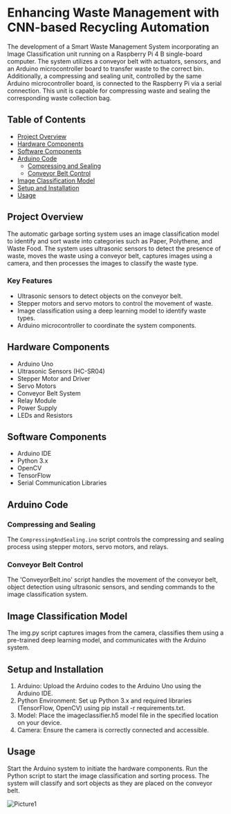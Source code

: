 
# Enhancing Waste Management with CNN-based Recycling Automation
The development of a Smart Waste Management System incorporating an Image Classification unit running on a Raspberry Pi 4 B single-board computer. The system utilizes a conveyor belt with actuators, sensors, and an Arduino microcontroller board to transfer waste to the correct bin. Additionally, a compressing and sealing unit, controlled by the same Arduino microcontroller board, is connected to the Raspberry Pi via a serial connection. This unit is capable for compressing waste and sealing the corresponding waste collection bag.

## Table of Contents

- [Project Overview](#project-overview)
- [Hardware Components](#hardware-components)
- [Software Components](#software-components)
- [Arduino Code](#arduino-code)
  - [Compressing and Sealing](#compressing-and-sealing)
  - [Conveyor Belt Control](#conveyor-belt-control)
- [Image Classification Model](#image-classification-model)
- [Setup and Installation](#setup-and-installation)
- [Usage](#usage)

## Project Overview

The automatic garbage sorting system uses an image classification model to identify and sort waste into categories such as Paper, Polythene, and Waste Food. The system uses ultrasonic sensors to detect the presence of waste, moves the waste using a conveyor belt, captures images using a camera, and then processes the images to classify the waste type.

### Key Features

- Ultrasonic sensors to detect objects on the conveyor belt.
- Stepper motors and servo motors to control the movement of waste.
- Image classification using a deep learning model to identify waste types.
- Arduino microcontroller to coordinate the system components.

## Hardware Components

- Arduino Uno
- Ultrasonic Sensors (HC-SR04)
- Stepper Motor and Driver
- Servo Motors
- Conveyor Belt System
- Relay Module
- Power Supply
- LEDs and Resistors

## Software Components

- Arduino IDE
- Python 3.x
- OpenCV
- TensorFlow
- Serial Communication Libraries

## Arduino Code

### Compressing and Sealing

The `CompressingAndSealing.ino` script controls the compressing and sealing process using stepper motors, servo motors, and relays.

### Conveyor Belt Control
The 'ConveyorBelt.ino' script handles the movement of the conveyor belt, object detection using ultrasonic sensors, and sending commands to the image classification system.

## Image Classification Model
The img.py script captures images from the camera, classifies them using a pre-trained deep learning model, and communicates with the Arduino system.

## Setup and Installation
1. Arduino: Upload the Arduino codes to the Arduino Uno using the Arduino IDE.
2. Python Environment: Set up Python 3.x and required libraries (TensorFlow, OpenCV) using pip install -r requirements.txt.
3. Model: Place the imageclassifier.h5 model file in the specified location on your device.
4. Camera: Ensure the camera is correctly connected and accessible.

## Usage
Start the Arduino system to initiate the hardware components.
Run the Python script to start the image classification and sorting process.
The system will classify and sort objects as they are placed on the conveyor belt.

![Picture1](https://github.com/user-attachments/assets/c1716ee6-e2ba-4c0f-adeb-385849575401)

